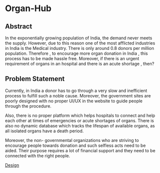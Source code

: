 # Organ-Hub

<h2>Abstract</h2>
In the exponentially growing population of India, the demand never meets the supply. However, due to this reason one of the most afflicted industries in India is the Medical industry. There is only around 0.8 donors per million population. Therefore , to encourage more organ donation in India , this process has to be made hassle free. Moreover, if there is an urgent requirement of organs in an hospital and there is an acute shortage , then?

<h2>Problem Statement</h2>
<p>Currently, in India a donor has to go through a very slow and inefficient process to fulfill such a noble cause. Moreover, the government sites are poorly designed with no proper UI/UX in the website to guide people through the procedure.</p>

<p>Also, there is no proper platform which helps hospitals to connect and help each other at times of emergencies or acute shortages of organs. There is also no dynamic database which tracks the lifespan of available organs, as all isolated organs have a death period.</p>

<p>Moreover, the non- governmental organizations who are striving to encourage people towards donation and such selfless acts need to be aided. Their purpose requires a lot of financial support and they need to be connected with the right people.</p>

<a href = "https://www.figma.com/file/TLYRwTETGe1NEGmx5Aa9Us/HackFest-23?node-id=0%3A1&t=SlEt0Al6AYu83w6N-1">Design</a>


  
